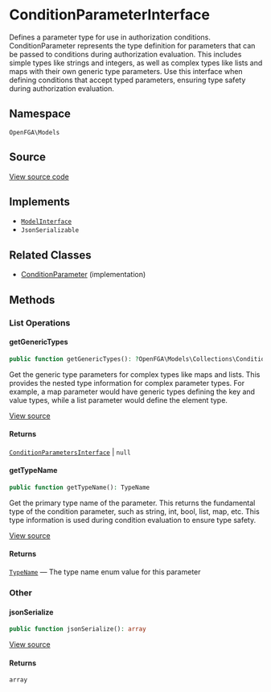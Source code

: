 # ConditionParameterInterface

Defines a parameter type for use in authorization conditions. ConditionParameter represents the type definition for parameters that can be passed to conditions during authorization evaluation. This includes simple types like strings and integers, as well as complex types like lists and maps with their own generic type parameters. Use this interface when defining conditions that accept typed parameters, ensuring type safety during authorization evaluation.

## Namespace
`OpenFGA\Models`

## Source
[View source code](https://github.com/evansims/openfga-php/blob/main/src/Models/ConditionParameterInterface.php)

## Implements
* [`ModelInterface`](ModelInterface.md)
* `JsonSerializable`

## Related Classes
* [ConditionParameter](Models/ConditionParameter.md) (implementation)



## Methods

                                                            
### List Operations
#### getGenericTypes


```php
public function getGenericTypes(): ?OpenFGA\Models\Collections\ConditionParametersInterface
```

Get the generic type parameters for complex types like maps and lists. This provides the nested type information for complex parameter types. For example, a map parameter would have generic types defining the key and value types, while a list parameter would define the element type.

[View source](https://github.com/evansims/openfga-php/blob/main/src/Models/ConditionParameterInterface.php#L33)


#### Returns
[`ConditionParametersInterface`](Models/Collections/ConditionParametersInterface.md) &#124; `null`
#### getTypeName


```php
public function getTypeName(): TypeName
```

Get the primary type name of the parameter. This returns the fundamental type of the condition parameter, such as string, int, bool, list, map, etc. This type information is used during condition evaluation to ensure type safety.

[View source](https://github.com/evansims/openfga-php/blob/main/src/Models/ConditionParameterInterface.php#L44)


#### Returns
[`TypeName`](Models/Enums/TypeName.md) — The type name enum value for this parameter
### Other
#### jsonSerialize


```php
public function jsonSerialize(): array
```


[View source](https://github.com/evansims/openfga-php/blob/main/src/Models/ConditionParameterInterface.php#L50)


#### Returns
`array`
